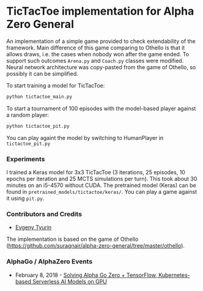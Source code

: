 # TicTacToe implementation for Alpha Zero General

An implementation of a simple game provided to check extendability of the framework. Main difference of this game comparing to Othello is that it allows draws, i.e. the cases when nobody won after the game ended. To support such outcomes ```Arena.py``` and ```Coach.py``` classes were modified. Neural network architecture was copy-pasted from the game of Othello, so possibly it can be simplified. 

To start training a model for TicTacToe:
```bash
python tictactoe_main.py
```
To start a tournament of 100 episodes with the model-based player against a random player:
```bash
python tictactoe_pit.py
```
You can play againt the model by switching to HumanPlayer in ```tictactoe_pit.py```

### Experiments
I trained a Keras model for 3x3 TicTacToe (3 iterations, 25 episodes, 10 epochs per iteration and 25 MCTS simulations per turn). This took about 30 minutes on an i5-4570 without CUDA. The pretrained model (Keras) can be found in ```pretrained_models/tictactoe/keras/```. You can play a game against it using ```pit.py```. 

### Contributors and Credits
* [Evgeny Tyurin](https://github.com/evg-tyurin)

The implementation is based on the game of Othello (https://github.com/suragnair/alpha-zero-general/tree/master/othello).

### AlphaGo / AlphaZero Events
* February 8, 2018 - [Solving Alpha Go Zero + TensorFlow, Kubernetes-based Serverless AI Models on GPU](https://www.meetup.com/Advanced-Spark-and-TensorFlow-Meetup/events/245308722/)